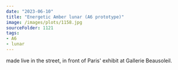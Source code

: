 ```yaml
---
date: "2023-06-10"
title: "Energetic Amber lunar (A6 prototype)"
image: /images/plots/1158.jpg
sourceFolder: 1121
tags:
- A6
- lunar
---
```


made live in the street, in front of Paris' exhibit at Gallerie Beausoleil.